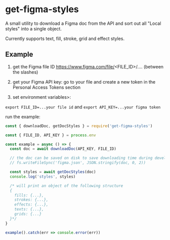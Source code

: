 # get-figma-styles

A small utility to download a Figma doc from the API and sort out all "Local styles" into a single object.

Currently supports text, fill, stroke, grid and effect styles.

## Example
1. get the Figma file ID
https://www.figma.com/file/<FILE_ID>/....
(between the slashes)

2. get your Figma API key:
go to your file and create a new token in the
Personal Access Tokens section

3. set environment variables>:

`export FILE_ID=...your file id`
and
`export API_KEY=...your figma token`

run the example:

```js
const { downloadDoc, getDocStyles } = require('get-figma-styles')

const { FILE_ID, API_KEY } = process.env

const example = async () => {
  const doc = await downloadDoc(API_KEY, FILE_ID)

  // the doc can be saved on disk to save downloading time during development
  // fs.writeFileSync('figma.json', JSON.stringify(doc, 0, 2))

  const styles = await getDocStyles(doc)
  console.log('styles', styles)

  /* will print an object of the following structure
  {
    fills: {...},
    strokes: {...},
    effects: {...},
    texts: {...},
    grids: {...}
  }*/
}

example().catch(err => console.error(err))
```
